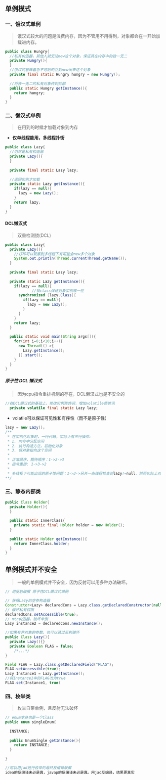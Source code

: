 ## 单例模式

### 一、饿汉式单例

> 饿汉式较大的问题是浪费内存，因为不管用不用得到，对象都会在一开始加载进内存。

```java
public class Hungry{
  //私有构造器，其他人就无法new这个对象，保证其在内存中的独一无二
  private Hungry(){
  }
  //饿汉式意味着急不可耐的立刻new出来这个对象
  private final static Hungry hungry = new Hungry();
  
  //将独一无二的私有对象传到外部
  public static Hungry getInstance(){
    return hungry;
  }
}
```

### 二、懒汉式单例

> 在用到的时候才加载对象到内存

- **仅单线程能用，多线程扑街**

```java
public class Lazy{
  //仍然是私有构造器
  private Lazy(){
  }
  
  private final static Lazy lazy;
  
  //返回实例才加载
  private static Lazy getInstance(){
    if(lazy == null){
      lazy = new Lazy();
    }
    return lazy;
  }
}
```

#### DCL懒汉式

> 双重检测锁(DCL)

```java
public class Lazy{
  private Lazy(){
    //打印可以观察到多线程下有可能会new多个对象
    System.out.println(Thread.currentThread.getName());
  }
  
  private final static Lazy lazy;
  
  private static Lazy getInstance(){
    if(lazy == null){
			//锁class保证对象实例唯一性
      synchronized (lazy.Class){
        if(lazy == null){
          lazy = new Lazy();
        }
      }
    }
    return lazy;
  }
  
  public static void main(String args[]){
    for(int i=0;i<10;i++){
      new Thread(()->{
        Lazy.getInstance();
      }).start();
    }
  }
}
```

##### 原子性 DCL 懒汉式

> 因为cpu指令重排机制的存在，DCL懒汉式也是不安全的

```java
//在DCL懒汉式的基础上，修改实例修饰词，增加volatile修饰词
  private volatile final static Lazy lazy;
```

- volatile可以保证可见性和有序性（而不是原子性）

```java
lazy = new Lazy();
/**
 * 在实例化对象时，一行代码，实际上有三行操作:
 * 1. 内存中分配空间
 * 2. 执行构造方法，初始化对象
 * 3. 将对象指向这个空间
 * 
 * 正常顺序，期待顺序：1->2->3
 * 指令重排: 1->3->2
 * 
 * 多线程下可能出现的原子性问题：1->3->另外一条线程检查到lazy!=null，然而实际上对象还没初始化->2
**/
```



### 三、静态内部类

```java
public Class Holder{
  private Holder(){
  }
  
  public static InnerClass{
    private static final Holder holder = new Holder();
  }
  
  public static Holder getInstance(){
    return InnerClass.holder;
  }
}
```



## 单例模式并不安全

>一般的单例模式并不安全，因为反射可以用多种办法破坏。

```java
// 用反射破解 原子性DCL懒汉式单例

// 获得Lazy的空参构造器
Constructor<Lazy> declaredCons = Lazy.class.getDeclaredConstructor(null);
// 破坏私有权限
declaredCons.setAccessible(true);
// ntr构造器，破坏单例
Lazy instance2 = declaredCons.newInstance();

//如果有非对象的参数，也可以通过反射破坏
public Class Lazy(){
  private Lazy(){}
  private Boolean FLAG = false;
 	/*...*/
}

Field FLAG = Lazy.class.getDeclaredField("FLAG");
FLAG.setAccessible(true);
Lazy Instance1 = Lazy.getInstance();
//将Instance1中的FLAG改为true
FLAG.set(Instance1, true)
```



### 四、枚举类

> 枚举自带单例，且反射无法破坏

```java
// enum本身也是一个Class
public enum singleEnum{
  
  INSTANCE;
  
  public EnumSingle getInstance(){
    return INSTANCE;
  }
  
}

//可以用jad进行枚举的最终反编译破解
idea的反编译未必是真，javap的反编译未必是真。用jad反编译，结果更真实
```



